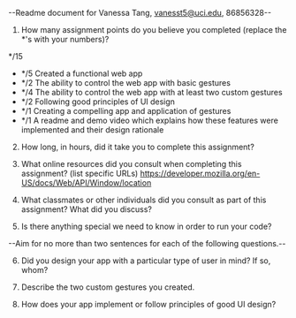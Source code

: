 --Readme document for Vanessa Tang, vanesst5@uci.edu, 86856328--

1. How many assignment points do you believe you completed (replace the *'s with your numbers)?

*/15
- */5 Created a functional web app
- */2 The ability to control the web app with basic gestures
- */4 The ability to control the web app with at least two custom gestures
- */2 Following good principles of UI design
- */1 Creating a compelling app and application of gestures
- */1 A readme and demo video which explains how these features were implemented and their design rationale

2. How long, in hours, did it take you to complete this assignment?



3. What online resources did you consult when completing this assignment? (list specific URLs)
https://developer.mozilla.org/en-US/docs/Web/API/Window/location


4. What classmates or other individuals did you consult as part of this assignment? What did you discuss?



5. Is there anything special we need to know in order to run your code?



--Aim for no more than two sentences for each of the following questions.--


6. Did you design your app with a particular type of user in mind? If so, whom?


7. Describe the two custom gestures you created.


8. How does your app implement or follow principles of good UI design?
